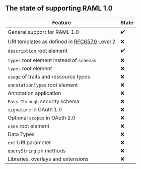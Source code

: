 ## The state of supporting RAML 1.0

Feature | State
---|---
General support for RAML 1.0 | :heavy_check_mark:
URI templates as defined in [RFC6570](https://tools.ietf.org/html/rfc6570) Level 2 | :x:
`description` root element | :heavy_check_mark:
`types` root element instead of `schemas` | :x:
`types` root element | :x:
`usage` of traits and ressource types | :x:
`annotationTypes` root element | :x:
Annotation application | :x:
`Pass Through` security schema | :x:
`signature` in OAuth 1.0 | :x:
Optional `scopes` in OAuth 2.0 | :x:
`uses` root element | :x:
Data Types | :x:
`ext` URI parameter | :x:
`queryString` on methods | :x:
Libraries, overlays and extensions | :x:

